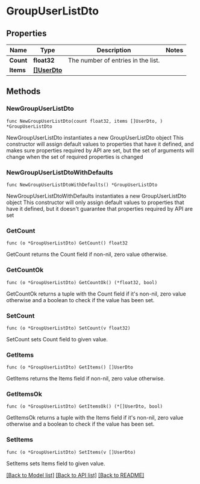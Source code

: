 # GroupUserListDto

## Properties

Name | Type | Description | Notes
------------ | ------------- | ------------- | -------------
**Count** | **float32** | The number of entries in the list. | 
**Items** | [**[]UserDto**](UserDto.md) |  | 

## Methods

### NewGroupUserListDto

`func NewGroupUserListDto(count float32, items []UserDto, ) *GroupUserListDto`

NewGroupUserListDto instantiates a new GroupUserListDto object
This constructor will assign default values to properties that have it defined,
and makes sure properties required by API are set, but the set of arguments
will change when the set of required properties is changed

### NewGroupUserListDtoWithDefaults

`func NewGroupUserListDtoWithDefaults() *GroupUserListDto`

NewGroupUserListDtoWithDefaults instantiates a new GroupUserListDto object
This constructor will only assign default values to properties that have it defined,
but it doesn't guarantee that properties required by API are set

### GetCount

`func (o *GroupUserListDto) GetCount() float32`

GetCount returns the Count field if non-nil, zero value otherwise.

### GetCountOk

`func (o *GroupUserListDto) GetCountOk() (*float32, bool)`

GetCountOk returns a tuple with the Count field if it's non-nil, zero value otherwise
and a boolean to check if the value has been set.

### SetCount

`func (o *GroupUserListDto) SetCount(v float32)`

SetCount sets Count field to given value.


### GetItems

`func (o *GroupUserListDto) GetItems() []UserDto`

GetItems returns the Items field if non-nil, zero value otherwise.

### GetItemsOk

`func (o *GroupUserListDto) GetItemsOk() (*[]UserDto, bool)`

GetItemsOk returns a tuple with the Items field if it's non-nil, zero value otherwise
and a boolean to check if the value has been set.

### SetItems

`func (o *GroupUserListDto) SetItems(v []UserDto)`

SetItems sets Items field to given value.



[[Back to Model list]](../README.md#documentation-for-models) [[Back to API list]](../README.md#documentation-for-api-endpoints) [[Back to README]](../README.md)


